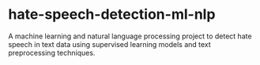 # hate-speech-detection-ml-nlp
A machine learning and natural language processing project to detect hate speech in text data using supervised learning models and text preprocessing techniques.

